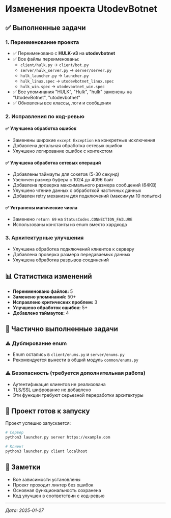 # Изменения проекта UtodevBotnet

## ✅ Выполненные задачи

### 1. Переименование проекта
- ✅ Переименовано с **HULK-v3** на **utodevbotnet**
- ✅ Все файлы переименованы:
  - `client/hulk.py` → `client/bot.py`
  - `server/hulk_server.py` → `server/server.py`
  - `hulk_launcher.py` → `launcher.py`
  - `hulk_linux.spec` → `utodevbotnet_linux.spec`
  - `hulk_win.spec` → `utodevbotnet_win.spec`
- ✅ Все упоминания "HULK", "Hulk", "hulk" заменены на "UtodevBotnet", "utodevbotnet"
- ✅ Обновлены все классы, логи и сообщения

### 2. Исправления по код-ревью

#### ✅ Улучшена обработка ошибок
- Заменены широкие `except Exception` на конкретные исключения
- Добавлена детальная обработка сетевых ошибок
- Улучшено логирование ошибок с контекстом

#### ✅ Улучшена обработка сетевых операций
- Добавлены таймауты для сокетов (5-30 секунд)
- Увеличен размер буфера с 1024 до 4096 байт
- Добавлена проверка максимального размера сообщений (64KB)
- Улучшено чтение данных с обработкой частичных данных
- Добавлен retry механизм для подключений (максимум 10 попыток)

#### ✅ Устранены магические числа
- Заменено `return 69` на `StatusCodes.CONNECTION_FAILURE`
- Использованы константы из enum вместо хардкода

### 3. Архитектурные улучшения
- Улучшена обработка подключений клиентов к серверу
- Добавлена проверка размера передаваемых данных
- Улучшена обработка разрывов соединений

## 📊 Статистика изменений

- **Переименовано файлов:** 5
- **Заменено упоминаний:** 50+
- **Исправлено критических проблем:** 3
- **Улучшено обработок ошибок:** 5+
- **Добавлено таймаутов:** 4

## 🔄 Частично выполненные задачи

### ⚠️ Дублирование enum
- Enum остались в `client/enums.py` и `server/enums.py`
- Рекомендуется вынести в общий модуль `common/enums.py`

### ⚠️ Безопасность (требуется дополнительная работа)
- Аутентификация клиентов не реализована
- TLS/SSL шифрование не добавлено
- Эти функции требуют серьезной переработки архитектуры

## 🚀 Проект готов к запуску

Проект успешно запускается:
```bash
# Сервер
python3 launcher.py server https://example.com

# Клиент
python3 launcher.py client localhost
```

## 📝 Заметки

- Все зависимости установлены
- Проект проходит линтер без ошибок
- Основная функциональность сохранена
- Код улучшен в соответствии с код-ревью

---

*Дата: 2025-01-27*

